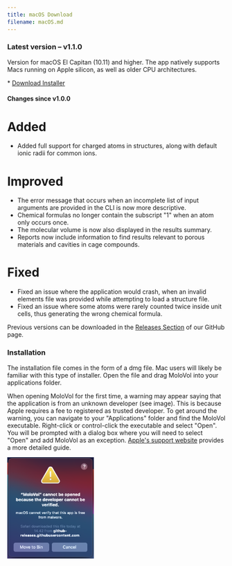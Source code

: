 ```yaml
---
title: macOS Download
filename: macOS.md
---
```


### Latest version – v1.1.0

Version for macOS El Capitan (10.11) and higher. The app natively supports Macs running on
Apple silicon, as well as older CPU architectures.

<div class="button download" markdown="1">
* <a class="buttons" 
    href="https://github.com/molovol/MoloVol/releases/download/v1.1.0/MoloVol_macOS-10.11+_v1.1.0.dmg">
    Download Installer
  </a>
</div>

#### Changes since v1.0.0

<div id="changelog" markdown="1">

# Added
* Added full support for charged atoms in structures, along with default ionic radii for common ions.

# Improved
* The error message that occurs when an incomplete list of input arguments are provided in the CLI is now more descriptive.
* Chemical formulas no longer contain the subscript "1" when an atom only occurs once.
* The molecular volume is now also displayed in the results summary.
* Reports now include information to find results relevant to porous materials and cavities in cage compounds.

# Fixed
* Fixed an issue where the application would crash, when an invalid elements file was provided while attempting to load a structure file.
* Fixed an issue where some atoms were rarely counted twice inside unit cells, thus generating the wrong chemical formula.

</div>

Previous versions can be downloaded in the [Releases Section](https://github.com/molovol/MoloVol/releases) 
of our GitHub page.

### Installation
The installation file comes in the form of a dmg file. Mac users will likely be familiar with 
this type of installer. Open the file and drag MoloVol into your applications folder.

When opening MoloVol for the first time, a warning may appear saying that the application is 
from an unknown developer (see image). This is because Apple requires a fee to registered as trusted developer. 
To get around the warning, you can navigate to your "Applications" folder and find the MoloVol 
executable. Right-click or control-click the executable and select "Open". You will be prompted 
with a dialog box where you will need to select "Open" and add MoloVol as an exception. 
[Apple's support website](https://support.apple.com/en-ie/guide/mac-help/mh40616/mac) provides a 
more detailed guide.

<img src="/docs/assets/images/macOS_error.png" width="200">
